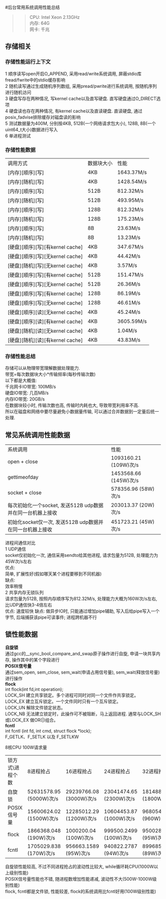 #后台常用系统调用性能总结

>> CPU: Intel Xeon 2.13GHz  
>> 内存: 64G  
>> 网卡: 千兆  

## 存储相关
### 存储性能运行上下文  
1 顺序读写open开启O_APPEND, 采用read/write系统调用, 屏蔽stdio库fread/fwrite中的stdio缓存影响  
2 随机读写通过生成随机序列数组, 采用pread/pwrite进行系统调用, 按随机序列进行随机访问    
3 硬盘写存在两种情况, 写kernel cache以及直写硬盘. 直写硬盘通过O_DIRECT选项       
4 硬盘读也存在两种情况, 有kernel cache以及直读硬盘. 直读硬盘, 通过posix_fadvise排除缓存对磁盘读的影响   
5 测试数据量为400M, 分别按4KB, 512B(一个网络请求包大小), 128B, 8B(一个uint64_t大小)数据进行写入  
6 单进程测试  

### 存储性能数据  
<table>
    <tr>
        <td>调用方式</td>
        <td>数据块大小</td>
        <td>性能</td>
    </tr>
    <tr>
        <td>[内存][顺序][写]</td>
        <td>4KB</td>
        <td>1643.37M/s</td>
    </tr>
    <tr>
        <td>[内存][随机][写]</td>
        <td>4KB</td>
        <td>1428.54M/s</td>
    </tr>
    <tr>
        <td>[内存][顺序][写]</td>
        <td>512B</td>
        <td>812.32M/s</td>
    </tr>
    <tr>
        <td>[内存][随机][写]</td>
        <td>512B</td>
        <td>493.95M/s</td>
    </tr>
    <tr>
        <td>[内存][顺序][写]</td>
        <td>128B</td>
        <td>812.32M/s</td>
    </tr>
    <tr>
        <td>[内存][随机][写]</td>
        <td>128B</td>
        <td>175.23M/s</td>
    </tr>
    <tr>
        <td>[内存][顺序][写]</td>
        <td>8B</td>
        <td>23.63M/s</td>
    </tr>
    <tr>
        <td>[内存][随机][写]</td>
        <td>8B</td>
        <td>13.23M/s</td>
    </tr>
    <tr>
        <td>[硬盘][顺序][写][有kernel cache]</td>
        <td>4KB</td>
        <td>347.67M/s</td>
    </tr>
    <tr>
        <td>[硬盘][顺序][写][无kernel cache]</td>
        <td>4KB</td>
        <td>44.42M/s</td>
    </tr>
    <tr>
        <td>[硬盘][随机][写][无kernel cache]</td>
        <td>4KB</td>
        <td>3.57M/s</td>
    </tr>
    <tr>
        <td>[硬盘][顺序][写][有kernel cache]</td>
        <td>512B</td>
        <td>151.47M/s</td>
    </tr>
    <tr>
        <td>[硬盘][顺序][写][无kernel cache]</td>
        <td>512B</td>
        <td>26.36M/s</td>
    </tr>
    <tr>
        <td>[硬盘][顺序][写][有kernel cache]</td>
        <td>128B</td>
        <td>86.19M/s</td>
    </tr>
    <tr>
        <td>[硬盘][顺序][写][无kernel cache]</td>
        <td>128B</td>
        <td>46.61M/s</td>
    </tr>
    <tr>
        <td>[硬盘][顺序][读][无kernel cache]</td>
        <td>4KB</td>
        <td>45.24M/s</td>
    </tr>
    <tr>
        <td>[硬盘][顺序][读][有kernel cache]</td>
        <td>4KB</td>
        <td>3605.59M/s</td>
    </tr>
    <tr>
        <td>[硬盘][随机][读][无kernel cache]</td>
        <td>4KB</td>
        <td>1.04M/s</td>
    </tr>
    <tr>
        <td>[硬盘][随机][读][有kernel cache]</td>
        <td>4KB</td>
        <td>43.83M/s</td>
    </tr>                 
</table> 

### 存储性能总结  
存储可以从物理带宽理解数据处理能力.  
带宽=每次数据块大小*传输频率(每秒传输次数)  
以下都是大概值:    
千兆网卡IO带宽: 100MB/s  
硬盘IO带宽: 几百MB/s  
内存IO带宽: 20GB/s  
在数据块较小时, 传输次数也高, 传输时内耗也大, 导致带宽利用率不高.   
所以在磁盘和网络中要尽量避免小数据量传输, 可以通过合并数据到一定量后统一处理.  

## 常见系统调用性能数据
<table>
    <tr>
        <td>系统调用</td>
        <td>性能</td>
    </tr>
    <tr>
        <td>open + close</td>
        <td>1093160.21 (109W)次/s</td>
    </tr>
    <tr>
        <td>gettimeofday</td>
        <td>1453568.66 (145W)次/s</td>
    </tr>
    <tr>
        <td>socket + close</td>
        <td>578356.96 (58W)次/s</td>
    </tr>
    <tr>
        <td>每次初始化一个socket, 发送512B udp数据并在同一台机器上接收</td>
        <td>203013.37 (20W)次/s</td>
    </tr>
    <tr>
        <td>初始化socket仅一次, 发送512B udp数据并在同一台机器上接收</td>
        <td>451723.21 (45W)次/s</td>
    </tr>
</table>

进程间通信对比  
1 UDP通信    
socket仅初始化一次, 通信采用sendto给其他进程, 请求包量为512B, 处理能力为45W次/s左右   
优点:  
简单, 扩展性好(假如哪天某个进程要移到不同机器)   
缺点:    
效率稍慢  
2 共享内存无锁队列   
请求包量为512B, 按照内存顺序写为812.32M/s, 处理能力大概为160W次/s左右, 比UDP通信快3-4倍左右  
优点: 速度较快
缺点: 做异步IO时, 只能通过增加pipe辅助, 写入后给pipe写入一个字节, 后端捕获该pipe可读事件; 进程跨机器不行  

## 锁性能数据  
**自旋锁**  
通过gcc的__sync_bool_compare_and_swap原子操作进行自旋, 申请一块共享内存, 操作其中的某个字段进行    
**POSIX信号量**  
通过sem_open, sem_close, sem_wait(申请占用信号量), sem_wait(释放信号量)进行操作   
**flock**    
int flock(int fd,int operation);   
LOCK_SH 建立共享锁定。多个进程可同时对同一个文件作共享锁定。  
LOCK_EX 建立互斥锁定。一个文件同时只有一个互斥锁定。   
LOCK_UN 解除文件锁定状态。      
LOCK_NB 无法建立锁定时，此操作可不被阻断，马上返回进程. 通常与LOCK_SH或LOCK_EX 做OR(|)组合。  
**fcntl**  
int fcntl (int fd, int cmd, struct flock *lock);   
F_GETLK、F_SETLK 以及 F_SETLKW  

8核CPU 100W请求量  
<table>
    <tr>
        <td>锁方式\进程个数</td>
        <td>8进程抢占</td>
        <td>16进程抢占</td>
        <td>24进程抢占</td>
        <td>32进程抢占</td>
        <td>40进程抢占</td>
        <td>48进程抢占</td>
        <td>56进程抢占</td>
        <td>64进程抢占</td>
        <td>72进程抢占</td>
        <td>80进程抢占</td>
        <td>88进程抢占</td>
        <td>96进程抢占</td>
    </tr>
    <tr>
        <td>自旋锁</td>
        <td>52631578.95 (5000W)次/s</td>
        <td>29239766.08 (3000W)次/s</td>
        <td>23041474.65 (2300W)次/s</td>
        <td>18148820.33 (1800W)次/s</td>
        <td>19193857.97 (1900W)次/s</td>
        <td>16835016.84 (1700W)次/s</td>
        <td>12820512.82 (1300W)次/s</td>
        <td>14749262.54 (1500W)次/s</td>
        <td>11261261.26 (1100W)次/s</td>
        <td>16129032.26 (1600W)次/s</td>
        <td>9074410.163 (900W)次/s</td>
        <td>16447368.42 (1600W)次/s</td>
    </tr>
    <tr>
        <td>POSIX信号量</td>
        <td>15600624.02 (1500W)次/s</td>
        <td>12285012.29 (1200W)次/s</td>
        <td>10604453.87 (1000W)次/s</td>
        <td>9680542.11 (960W)次/s</td>
        <td>9132420.091 (910W)次/s</td>
        <td>8547008.547 (8500W)次/s</td>
        <td>8190008.19 (820W)次/s</td>
        <td>7812500 (780W)次/s</td>
        <td>7501875.469 (750W)次/s</td>
        <td>7241129.616 (720W)次/s</td>
        <td>7042253.521 (700W)次/s</td>
        <td>6849315.068 (680W)次/s</td>
    </tr>
    <tr>
        <td>flock</td>
        <td>1866368.048 (190W)次/s</td>
        <td>1000200.04 (100W)次/s</td>
        <td>999500.2499 (100W)次/s</td>
        <td>950028.5009 (95W)次/s</td>
        <td>966930.9611 (96W)次/s</td>
        <td>952290.2581 (95W)次/s</td>
        <td>941974.3783 (94W)次/s</td>
        <td>923787.5289 (92W)次/s</td>
        <td>901469.3951 (90W)次/s</td>
        <td>903668.8957 (90W)次/s</td>
        <td>907029.4785 (90W)次/s</td>
        <td>905961.2249 (90W)次/s</td>
    </tr>
    <tr>
        <td>fcntl</td>
        <td>1705029.838 (170W)次/s</td>
        <td>956663.1589 (95W)次/s</td>
        <td>940822.2787 (94W)次/s</td>
        <td>899685.1102 (89W)次/s</td>
        <td>927213.7228 (92W)次/s</td>
        <td>901875.9019 (90W)次/s</td>
        <td>902119.982 (90W)次/s</td>
        <td>885582.7134 (88W)次/s</td>
        <td>864977.0781 (86W)次/s</td>
        <td>871459.695 (87W)次/s</td>
        <td>881134.9018 (88W)次/s</td>
        <td>874202.2904 (87W)次/s</td>
    </tr>
</table>  

自旋锁性能较高, 不过不同进程抢占的波动性比较大, while循环耗CPU(1000W以上级别性能)     
POSIX信号量性能也不错, 随进程数增加性能递减, 波动性不大(500W-1000W级别性能)       
flock, fcntl都是文件锁, 性能较差, flock的系统调用比fcntl好用(100W级别性能)  



